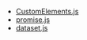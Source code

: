 * [CustomElements.js](https://github.com/webcomponents/webcomponentsjs/releases)
* [promise.js](https://github.com/taylorhakes/promise-polyfill)
* [dataset.js](https://gituub.com/remy/polyfills/master/dataset.js)
